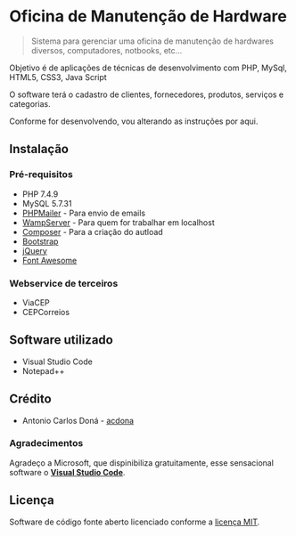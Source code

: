 # Oficina de Manutenção de Hardware
> Sistema para gerenciar uma oficina de manutenção de hardwares diversos, computadores, notbooks, etc...

Objetivo é de aplicações de técnicas de desenvolvimento com PHP, MySql, HTML5, CSS3, Java Script

O software terá o cadastro de clientes, fornecedores, produtos, serviços e categorias.

Conforme for desenvolvendo, vou alterando as instruções por aqui.

## Instalação

### Pré-requisitos

- PHP 7.4.9
- MySQL 5.7.31
- [PHPMailer](https://github.com/PHPMailer/PHPMailer) - Para envio de emails
- [WampServer](https://www.wampserver.com/en/)  - Para quem for trabalhar em localhost
- [Composer](https://getcomposer.org/) - Para a criação do autload
- [Bootstrap](https://getbootstrap.com/)
- [jQuery](https://jquery.com/)
- [Font Awesome](https://fontawesome.com/)


### Webservice de terceiros
- ViaCEP
- CEPCorreios


## Software utilizado
- Visual Studio Code
- Notepad++


## Crédito

- Antonio Carlos Doná - [acdona](https://guithub.com/acdona)

### Agradecimentos
Agradeço a Microsoft, que dispinibiliza gratuitamente, esse sensacional software o [**Visual Studio Code**](https://code.visualstudio.com/).

## Licença
Software de código fonte aberto licenciado conforme a [licença MIT](/LICENSE).

